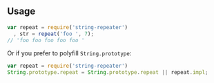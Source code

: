 ## Usage

```javascript
var repeat = require('string-repeater')
  , str = repeat('foo ', 7);
// 'foo foo foo foo foo '
```

Or if you prefer to polyfill `String.prototype`:

```javascript
var repeat = require('string-repeater')
String.prototype.repeat = String.prototype.repeat || repeat.impl;
```
